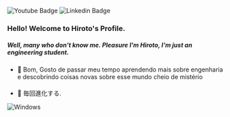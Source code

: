 ![Youtube Badge](https://img.shields.io/badge/-Youtube-FF0000?style=flat-square&labelColor=FF0000&logo=youtube&logoColor=white&link=https://www.youtube.com/channel/UCRhKK6VrlSnlWPJjYxBPKnA/videos) ![Linkedin Badge](https://img.shields.io/badge/-Hirotooz-0e76a8?style=flat&labelColor=0e76a8&logo=linkedin&logoColor=white)

### Hello! Welcome to Hiroto's Profile.
##### Well, many who don't know me. Pleasure I'm Hiroto, I'm just an engineering student.

#####
- 🔭 Bom, Gosto de passar meu tempo aprendendo mais sobre engenharia e descobrindo coisas novas sobre esse mundo cheio de mistério

####
- 🧪 毎回進化する.







![Windows](https://github.com/Hirotooz/Erro/blob/main/windows.gif)



